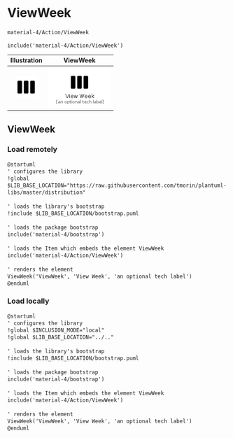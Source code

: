 # ViewWeek


```text
material-4/Action/ViewWeek
```

```text
include('material-4/Action/ViewWeek')
```



| Illustration | ViewWeek |
| :---: | :---: |
| ![illustration for Illustration](../../material-4/Action/ViewWeek.png) | ![illustration for ViewWeek](../../material-4/Action/ViewWeek.Local.png) |




## ViewWeek

### Load remotely
```plantuml
@startuml
' configures the library
!global $LIB_BASE_LOCATION="https://raw.githubusercontent.com/tmorin/plantuml-libs/master/distribution"

' loads the library's bootstrap
!include $LIB_BASE_LOCATION/bootstrap.puml

' loads the package bootstrap
include('material-4/bootstrap')

' loads the Item which embeds the element ViewWeek
include('material-4/Action/ViewWeek')

' renders the element
ViewWeek('ViewWeek', 'View Week', 'an optional tech label')
@enduml
```

### Load locally
```plantuml
@startuml
' configures the library
!global $INCLUSION_MODE="local"
!global $LIB_BASE_LOCATION="../.."

' loads the library's bootstrap
!include $LIB_BASE_LOCATION/bootstrap.puml

' loads the package bootstrap
include('material-4/bootstrap')

' loads the Item which embeds the element ViewWeek
include('material-4/Action/ViewWeek')

' renders the element
ViewWeek('ViewWeek', 'View Week', 'an optional tech label')
@enduml
```

